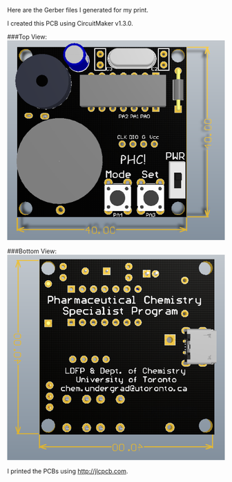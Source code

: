 Here are the Gerber files I generated for my print.

I created this PCB using CircuitMaker v1.3.0. 

###Top View:
<img src="https://github.com/dndubins/ATtiny84/blob/main/LabToy84/pics/LabToy84_top.png">

###Bottom View:
<img src="https://github.com/dndubins/ATtiny84/blob/main/LabToy84/pics/LabToy84_bot.png">

I printed the PCBs using http://jlcpcb.com.
